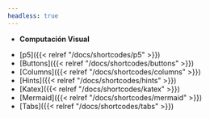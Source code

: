 ```yaml
---
headless: true
---
```


- **Computación Visual**
<!-- - **Integrantes**
    - **[Johan Rodríguez](https://github.com/jorodriguezal)**
    - **[Alejandra Jiménez](https://github.com/malejaj)**
    - **[Tania Castillo](https://github.com/tvcastillod)** -->
- [p5]({{< relref "/docs/shortcodes/p5" >}})
- [Buttons]({{< relref "/docs/shortcodes/buttons" >}})
- [Columns]({{< relref "/docs/shortcodes/columns" >}})
- [Hints]({{< relref "/docs/shortcodes/hints" >}})
- [Katex]({{< relref "/docs/shortcodes/katex" >}})
- [Mermaid]({{< relref "/docs/shortcodes/mermaid" >}})
- [Tabs]({{< relref "/docs/shortcodes/tabs" >}})
<br />
